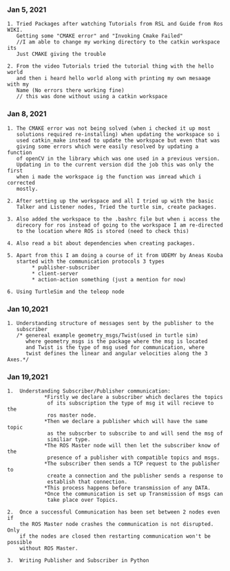 ### Jan 5, 2021

    1. Tried Packages after watching Tutorials from RSL and Guide from Ros WIKI.
       Getting some "CMAKE error" and "Invoking Cmake Failed" 
       //I am able to change my working directory to the catkin workspace its 
       Just CMAKE giving the trouble
       
    2. From the video Tutorials tried the tutorial thing with the hello world 
       and then i heard hello world along with printing my own mesaage with my 
       Name (No errors there working fine) 
       // this was done without using a catkin workspace
       
### Jan 8, 2021
    
    1. The CMAKE error was not being solved (when i checked it up most
       solutions required re-installing) when updating the workspace so i 
       used catkin_make instead to update the workspace but even that was 
       giving some errors which were easily resolved by updating a function 
       of openCV in the library which was one used in a previous version.
       Updating in to the current version did the job this was only the first 
       when i made the workspace ig the function was imread which i corrected
       mostly.
       
    2. After setting up the workspace and all I tried up with the basic
       Talker and Listener nodes, Tried the turtle sim, create packages.
    
    3. Also added the workspace to the .bashrc file but when i access the
       direcory for ros instead of going to the workspace I am re-directed 
       to the location where ROS is stored (need to check this)
       
    4. Also read a bit about dependencies when creating packages.
    
    5. Apart from this I am doing a course of it from UDEMY by Aneas Kouba
       started with the communication protocols 3 types
            * publisher-subscriber
            * client-server
            * action-action something (just a mention for now)
            
    6. Using TurtleSim and the teleop node     
    
### Jan 10,2021

    1. Understanding structure of messages sent by the publisher to the
       subscriber
       /* genereal example geometry_msgs/Twist(used in turtle sim)
          where geometry_msgs is the package where the msg is located
          and Twist is the type of msg used for communication, where
          twist defines the linear and angular velocities along the 3 Axes.*/
          
### Jan 19,2021
    1.  Understanding Subscriber/Publisher communication:
                *Firstly we declare a subscriber which declares the topics
                 of its subscription the type of msg it will recieve to the 
                 ros master node.
                *Then we declare a publisher which will have the same topic
                 as the subscrber to subscribe to and will send the msg of 
                 similiar type.
                *The ROS Master node will then let the subscriber know of the 
                 presence of a publisher with compatible topics and msgs.
                *The subscriber then sends a TCP request to the publisher to
                 create a connection and the publisher sends a response to
                 establish that connection.
                *This process happens before transmission of any DATA.
                *Once the communication is set up Transmission of msgs can 
                 take place over Topics.
                 
    2.  Once a successful Communication has been set between 2 nodes even if 
        the ROS Master node crashes the communication is not disrupted. Only 
        if the nodes are closed then restarting communication won't be possible
        without ROS Master.
        
    3.  Writing Publisher and Subscriber in Python
